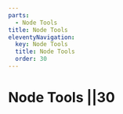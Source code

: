 ```yaml
---
parts:
  - Node Tools
title: Node Tools
eleventyNavigation:
  key: Node Tools
  title: Node Tools
  order: 30
---
```


# Node Tools ||30
